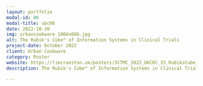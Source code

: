 ```yaml
---
layout: portfolio
modal-id: 06
modal-title: ubc06
date: 2022-10-30
img: urbancookware_1066x666.jpg
alt: The Rubik's Cube™ of Information Systems in Clinical Trials
project-date: October 2022
client: Urban Cookware
category: Poster
website: https://timcranston.uk/posters/ICTMC_2022_UKCRC_IS_RubiksCube_Poster.jpg
description: The Rubik's Cube™ of Information Systems in Clinical Trials: The importance of the IS function in the successful development and delivery of clinical trials.

---
```


